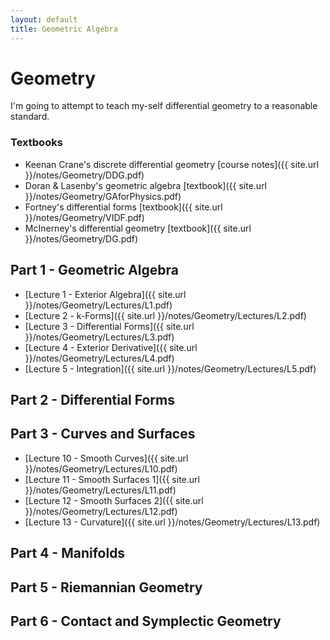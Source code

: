 ```yaml
---
layout: default
title: Geometric Algebra
---
```


# Geometry

I'm going to attempt to teach my-self differential geometry to a reasonable standard.

### Textbooks

* Keenan Crane's discrete differential geometry [course notes]({{ site.url }}/notes/Geometry/DDG.pdf)
* Doran & Lasenby's geometric algebra [textbook]({{ site.url }}/notes/Geometry/GAforPhysics.pdf)
* Fortney's differential forms [textbook]({{ site.url }}/notes/Geometry/VIDF.pdf)
* McInerney's differential geometry [textbook]({{ site.url }}/notes/Geometry/DG.pdf)

## Part 1 - Geometric Algebra

* [Lecture 1 - Exterior Algebra]({{ site.url }}/notes/Geometry/Lectures/L1.pdf)
* [Lecture 2 - k-Forms]({{ site.url }}/notes/Geometry/Lectures/L2.pdf)
* [Lecture 3 - Differential Forms]({{ site.url }}/notes/Geometry/Lectures/L3.pdf)
* [Lecture 4 - Exterior Derivative]({{ site.url }}/notes/Geometry/Lectures/L4.pdf)
* [Lecture 5 - Integration]({{ site.url }}/notes/Geometry/Lectures/L5.pdf)

## Part 2 - Differential Forms

## Part 3 - Curves and Surfaces

* [Lecture 10 - Smooth Curves]({{ site.url }}/notes/Geometry/Lectures/L10.pdf)
* [Lecture 11 - Smooth Surfaces 1]({{ site.url }}/notes/Geometry/Lectures/L11.pdf)
* [Lecture 12 - Smooth Surfaces 2]({{ site.url }}/notes/Geometry/Lectures/L12.pdf)
* [Lecture 13 - Curvature]({{ site.url }}/notes/Geometry/Lectures/L13.pdf)

## Part 4 - Manifolds

## Part 5 - Riemannian Geometry

## Part 6 - Contact and Symplectic Geometry
